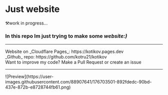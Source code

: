 # <span style="text-align: center">Just website</span>
⚒️work in progress...
### In this repo Im just trying to make some *website:)*  
<hr />
Website on _Cloudflare Pages_: https://kotikov.pages.dev <br>
_Github_ repo: https://github.com/kotru21/kotikov <br>
Want to improve my code? Make a Pull Request or create an issue
<hr />
![Preview](https://user-images.githubusercontent.com/88907641/176703501-892fdedc-90bd-437e-872b-e8728744fb61.png)
